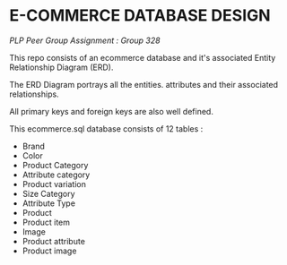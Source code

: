 # E-COMMERCE DATABASE DESIGN

_PLP Peer Group Assignment : Group 328_

This repo consists of an ecommerce database and it's associated Entity Relationship Diagram (ERD).

The ERD Diagram portrays all the entities. attributes and their associated relationships. 

All primary keys and foreign keys are also well defined. 

This ecommerce.sql database consists of 12 tables :

  - Brand
  - Color
  - Product Category
  - Attribute category
  - Product variation
  - Size Category
  - Attribute Type
  - Product
  - Product item
  - Image
  - Product attribute
  - Product image 
  
